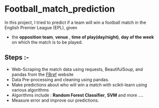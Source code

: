 # Football_match_prediction
In this project, I tried to predict if a team will win a football match in the English Premier League (EPL), given
- the **opposition team**, **venue** , **time of play(day/night)**, **day of the week** on which the match is to be played.

## Steps :-
- Web-Scraping the match data using requests, BeautifulSoup, and pandas from the [FBref](https://fbref.com/en/comps/9/Premier-League-Stats) website
- Data Pre-processing and cleaning using pandas.
- Make predictions about who will win a match with scikit-learn using various algorithms
- Algorithms include : **Random Forest Classifier**, **SVM** and more ....
- Measure error and improve our predictions.
